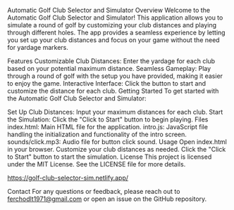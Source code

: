 Automatic Golf Club Selector and Simulator
Overview
Welcome to the Automatic Golf Club Selector and Simulator! This application allows you to simulate a round of golf by customizing your club distances and playing through different holes. The app provides a seamless experience by letting you set up your club distances and focus on your game without the need for yardage markers.

Features
Customizable Club Distances: Enter the yardage for each club based on your potential maximum distance.
Seamless Gameplay: Play through a round of golf with the setup you have provided, making it easier to enjoy the game.
Interactive Interface: Click the button to start and customize the distance for each club.
Getting Started
To get started with the Automatic Golf Club Selector and Simulator:

Set Up Club Distances: Input your maximum distances for each club.
Start the Simulation: Click the "Click to Start" button to begin playing.
Files
index.html: Main HTML file for the application.
intro.js: JavaScript file handling the initialization and functionality of the intro screen.
sounds/click.mp3: Audio file for button click sound.
Usage
Open index.html in your browser.
Customize your club distances as needed.
Click the "Click to Start" button to start the simulation.
License
This project is licensed under the MIT License. See the LICENSE file for more details.

https://golf-club-selector-sim.netlify.app/

Contact
For any questions or feedback, please reach out to ferchodlt1971@gmail.com or open an issue on the GitHub repository.